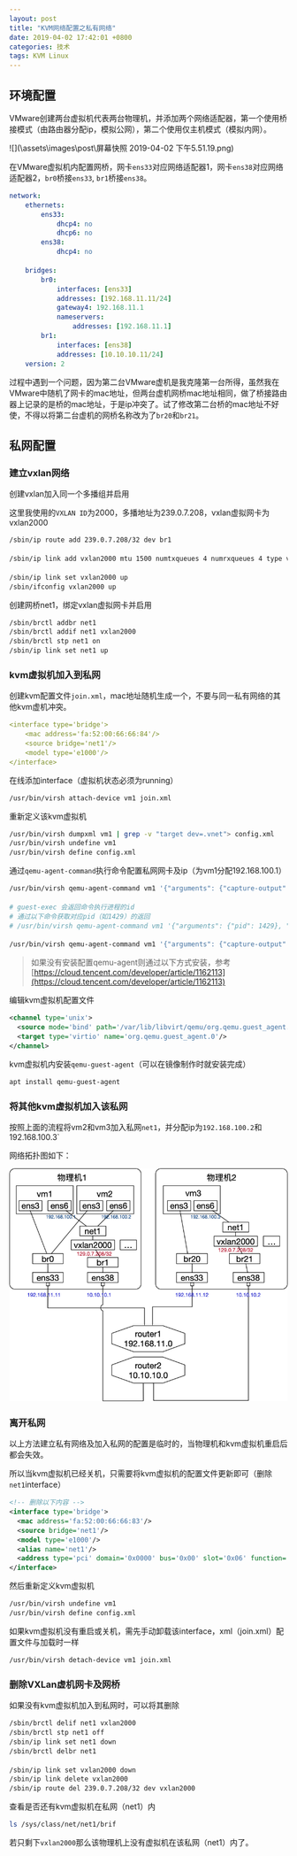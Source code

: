 ```yaml
---
layout: post
title: "KVM网络配置之私有网络"
date: 2019-04-02 17:42:01 +0800
categories: 技术
tags: KVM Linux
---
```


## 环境配置

VMware创建两台虚拟机代表两台物理机，并添加两个网络适配器，第一个使用桥接模式（由路由器分配ip，模拟公网），第二个使用仅主机模式（模拟内网）。

![](\assets\images\post\屏幕快照 2019-04-02 下午5.51.19.png)

在VMware虚拟机内配置网桥，网卡`ens33`对应网络适配器1，网卡`ens38`对应网络适配器2，`br0`桥接`ens33`,
`br1`桥接`ens38`。

```yaml
network:
    ethernets:
        ens33:
            dhcp4: no
            dhcp6: no
        ens38:
            dhcp4: no

    bridges:
        br0:
            interfaces: [ens33]
            addresses: [192.168.11.11/24]
            gateway4: 192.168.11.1
            nameservers:
                addresses: [192.168.11.1]
        br1:
            interfaces: [ens38]
            addresses: [10.10.10.11/24]
    version: 2
```

过程中遇到一个问题，因为第二台VMware虚机是我克隆第一台所得，虽然我在VMware中随机了网卡的mac地址，但两台虚机网桥mac地址相同，做了桥接路由器上记录的是桥的mac地址，于是ip冲突了。试了修改第二台桥的mac地址不好使，不得以将第二台虚机的网桥名称改为了`br20`和`br21`。

## 私网配置

### 建立vxlan网络

创建vxlan加入同一个多播组并启用

这里我使用的`VXLAN ID`为2000，多播地址为239.0.7.208，vxlan虚拟网卡为vxlan2000

```bash
/sbin/ip route add 239.0.7.208/32 dev br1

/sbin/ip link add vxlan2000 mtu 1500 numtxqueues 4 numrxqueues 4 type vxlan id 2000 group 239.0.7.208 ttl 10 dev br1

/sbin/ip link set vxlan2000 up
/sbin/ifconfig vxlan2000 up
```

创建网桥net1，绑定vxlan虚拟网卡并启用

```bash
/sbin/brctl addbr net1
/sbin/brctl addif net1 vxlan2000
/sbin/brctl stp net1 on
/sbin/ip link set net1 up
```

### kvm虚拟机加入到私网

创建kvm配置文件`join.xml`，mac地址随机生成一个，不要与同一私有网络的其他kvm虚机冲突。

```yaml
<interface type='bridge'>
    <mac address='fa:52:00:66:66:84'/>
    <source bridge='net1'/>
    <model type='e1000'/>
</interface>
```

在线添加interface（虚拟机状态必须为running）

```bash
/usr/bin/virsh attach-device vm1 join.xml
```

重新定义该kvm虚拟机

```bash
/usr/bin/virsh dumpxml vm1 | grep -v "target dev=.vnet"> config.xml
/usr/bin/virsh undefine vm1
/usr/bin/virsh define config.xml
```

通过`qemu-agent-command`执行命令配置私网网卡及ip（为vm1分配192.168.100.1）

```bash
/usr/bin/virsh qemu-agent-command vm1 '{"arguments": {"capture-output": true, "arg": ["-o", "link"], "path": "/sbin/ip"}, "execute": "guest-exec"}'

# guest-exec 会返回命令执行进程的id
# 通过以下命令获取对应pid（如1429）的返回
# /usr/bin/virsh qemu-agent-command vm1 '{"arguments": {"pid": 1429}, "execute": "guest-exec-status"}'

/usr/bin/virsh qemu-agent-command vm1 '{"arguments": {"capture-output": false, "arg": ["ens6", "192.168.100.1", "netmask", "255.255.255.0"], "path": "/sbin/ifconfig"}, "execute": "guest-exec"}'
```

> 如果没有安装配置qemu-agent则通过以下方式安装，参考[https://cloud.tencent.com/developer/article/1162113](https://cloud.tencent.com/developer/article/1162113)

编辑kvm虚拟机配置文件

```xml
<channel type='unix'>
  <source mode='bind' path='/var/lib/libvirt/qemu/org.qemu.guest_agent.0'/>
  <target type='virtio' name='org.qemu.guest_agent.0'/>
</channel>
```

kvm虚拟机内安装`qemu-guest-agent`（可以在镜像制作时就安装完成）

```bash
apt install qemu-guest-agent
```

### 将其他kvm虚拟机加入该私网

按照上面的流程将vm2和vm3加入私网`net1`，并分配ip为`192.168.100.2`和192.168.100.3`

网络拓扑图如下：

![](\assets\images\post\kvm-private-net.png)

### 离开私网

以上方法建立私有网络及加入私网的配置是临时的，当物理机和kvm虚拟机重启后都会失效。

所以当kvm虚拟机已经关机，只需要将kvm虚拟机的配置文件更新即可（删除`net1`interface）

```xml
<!-- 删除以下内容 -->
<interface type='bridge'>
  <mac address='fa:52:00:66:66:83'/>
  <source bridge='net1'/>
  <model type='e1000'/>
  <alias name='net1'/>
  <address type='pci' domain='0x0000' bus='0x00' slot='0x06' function='0x0'/>
</interface>
```

然后重新定义kvm虚拟机

```bash
/usr/bin/virsh undefine vm1
/usr/bin/virsh define config.xml
```

如果kvm虚拟机没有重启或关机，需先手动卸载该interface，xml（join.xml）配置文件与加载时一样

```bash
/usr/bin/virsh detach-device vm1 join.xml
```

### 删除VXLan虚机网卡及网桥

如果没有kvm虚拟机加入到私网时，可以将其删除

```bash
/sbin/brctl delif net1 vxlan2000
/sbin/brctl stp net1 off
/sbin/ip link set net1 down
/sbin/brctl delbr net1

/sbin/ip link set vxlan2000 down
/sbin/ip link delete vxlan2000
/sbin/ip route del 239.0.7.208/32 dev vxlan2000
```

查看是否还有kvm虚拟机在私网（net1）内

```bash
ls /sys/class/net/net1/brif
```
若只剩下`vxlan2000`那么该物理机上没有虚拟机在该私网（net1）内了。
